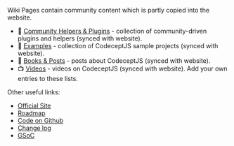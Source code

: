Wiki Pages contain community content which is partly copied into the website.

* :toolbox:  [Community Helpers & Plugins](https://github.com/codeceptjs/CodeceptJS/wiki/Community-Helpers-&-Plugins) - collection of community-driven plugins and helpers (synced with website).
* :eyes:  [Examples](https://github.com/codeceptjs/CodeceptJS/wiki/Examples) - collection of CodeceptJS sample projects (synced with website).
* :book: [Books & Posts](https://github.com/Codeception/CodeceptJS/wiki/Books-&-Posts) - posts about CodeceptJS (synced with website).
* :tv: [Videos](https://github.com/codeceptjs/CodeceptJS/wiki/Videos) - videos on CodeceptJS (synced with website).
Add your own entries to these lists.

Other useful links:
* [Official Site](http://codecept.io)
* [Roadmap](https://github.com/Codeception/CodeceptJS/wiki/Roadmap)
* [Code on Github](https://github.com/Codeception/CodeceptJS)
* [Change log](https://github.com/Codeception/CodeceptJS/blob/master/CHANGELOG.md)
* [GSoC](https://github.com/Codeception/CodeceptJS/wiki/Google-Summer-of-Code-(GSoC)-2020)


